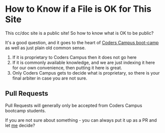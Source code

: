 # How to Know if a File is OK for This Site

This cc/doc site is a public site! So how to know what is OK to be public?

It's a good question, and it goes to the heart of [Coders Campus boot-camp](https://www.coderscampus.com/) as well as just plain old common sense.

1. If it is proprietary to Coders Campus then it does not go here
2. If it is commonly available knowledge, and we are just indexing it here for our own convenience, then putting it here is great.
3. Only Coders Campus gets to decide what is proprietary, so there is your final arbiter in case you are not sure.

## Pull Requests

Pull Requests will generally only be accepted from Coders Campus bootcamp students.

If you are not sure about something - you can always put it up as a PR and let [me](https://github.com/petecarapetyan) decide?
